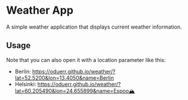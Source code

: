 # Weather App

A simple weather application that displays current weather information.

## Usage

Note that you can also open it with a location parameter like this:

* Berlin: https://oduerr.github.io/weather/?lat=52.5200&lon=13.4050&name=Berlin
* Helsinki: https://oduerr.github.io/weather/?lat=60.205490&lon=24.655899&name=Espoo🏔️ 


